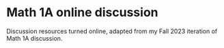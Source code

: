 # Math 1A online discussion

Discussion resources turned online, adapted from my Fall 2023 iteration of Math 1A discussion.  
